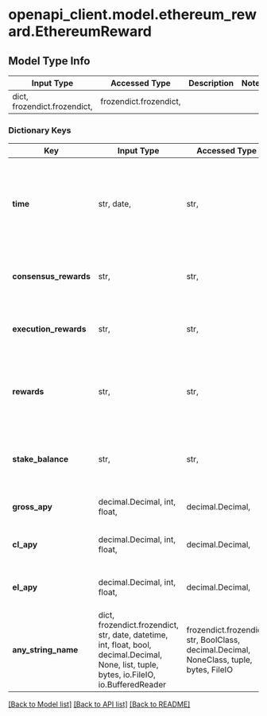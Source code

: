 # openapi_client.model.ethereum_reward.EthereumReward

## Model Type Info
Input Type | Accessed Type | Description | Notes
------------ | ------------- | ------------- | -------------
dict, frozendict.frozendict,  | frozendict.frozendict,  |  | 

### Dictionary Keys
Key | Input Type | Accessed Type | Description | Notes
------------ | ------------- | ------------- | ------------- | -------------
**time** | str, date,  | str,  | Day for this reward entry | [optional] value must conform to RFC-3339 full-date YYYY-MM-DD
**consensus_rewards** | str,  | str,  | Accumulated consensus rewards WEI during the day | [optional] 
**execution_rewards** | str,  | str,  | Accumulated execution rewards in WEI during the day | [optional] 
**rewards** | str,  | str,  | Accumulated consensus and execution rewards in WEI during the day | [optional] 
**stake_balance** | str,  | str,  | Staked balance in WEI that contributed to this rewards | [optional] 
**gross_apy** | decimal.Decimal, int, float,  | decimal.Decimal,  | Gross annual percentage yield | [optional] 
**cl_apy** | decimal.Decimal, int, float,  | decimal.Decimal,  | Consensus annual percentage yield | [optional] 
**el_apy** | decimal.Decimal, int, float,  | decimal.Decimal,  | Execution annual percentage yield | [optional] 
**any_string_name** | dict, frozendict.frozendict, str, date, datetime, int, float, bool, decimal.Decimal, None, list, tuple, bytes, io.FileIO, io.BufferedReader | frozendict.frozendict, str, BoolClass, decimal.Decimal, NoneClass, tuple, bytes, FileIO | any string name can be used but the value must be the correct type | [optional]

[[Back to Model list]](../../README.md#documentation-for-models) [[Back to API list]](../../README.md#documentation-for-api-endpoints) [[Back to README]](../../README.md)

